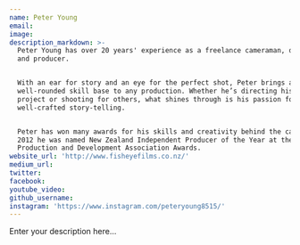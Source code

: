 ```yaml
---
name: Peter Young
email:
image:
description_markdown: >-
  Peter Young has over 20 years' experience as a freelance cameraman, director
  and producer.


  With an ear for story and an eye for the perfect shot, Peter brings a
  well-rounded skill base to any production. Whether he’s directing his own
  project or shooting for others, what shines through is his passion for
  well-crafted story-telling.


  Peter has won many awards for his skills and creativity behind the camera. In
  2012 he was named New Zealand Independent Producer of the Year at the Screen
  Production and Development Association Awards.
website_url: 'http://www.fisheyefilms.co.nz/'
medium_url:
twitter:
facebook:
youtube_video:
github_username:
instagram: 'https://www.instagram.com/peteryoung8515/'
---
```


Enter your description here...

